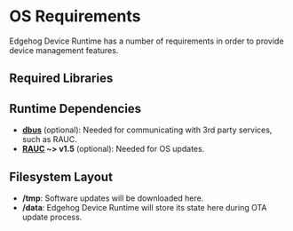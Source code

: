 <!---
  Copyright 2022 SECO Mind Srl

  SPDX-License-Identifier: Apache-2.0
-->

# OS Requirements

Edgehog Device Runtime has a number of requirements in order to provide device management features.

## Required Libraries

## Runtime Dependencies
* **[dbus](https://www.freedesktop.org/wiki/Software/dbus/)** (optional): Needed for communicating with 3rd party services, such as RAUC.
* **[RAUC](https://rauc.io/) ~> v1.5** (optional): Needed for OS updates.

## Filesystem Layout
* **/tmp**: Software updates will be downloaded here.
* **/data**: Edgehog Device Runtime will store its state here during OTA update process.
